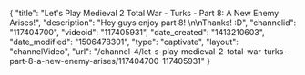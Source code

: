 {
    "title": "Let's Play Medieval 2 Total War - Turks - Part 8: A New Enemy Arises!",
    "description": "Hey guys enjoy part 8! \n\nThanks! :D",
    "channelid": "117404700",
    "videoid": "117405931",
    "date_created": "1413210603",
    "date_modified": "1506478301",
    "type": "captivate",
    "layout": "channelVideo",
    "url": "\/channel-4\/let-s-play-medieval-2-total-war-turks-part-8-a-new-enemy-arises\/117404700-117405931"
}
